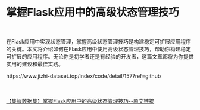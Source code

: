 <h1>掌握Flask应用中的高级状态管理技巧</h1><br /><p>在Flask应用中实现状态管理，掌握高级状态管理技巧是构建稳定可扩展应用程序的关键。本文将介绍如何在Flask应用中使用高级状态管理技巧，帮助你构建稳定可扩展的应用程序。无论你是初学者还是有经验的开发者，这篇文章都将为你提供实用的建议和最佳实践。</p><p>https://www.jizhi-dataset.top/index/code/detail/157?ref=github</p><br /><br /><a href="https://www.jizhi-dataset.top/index/code/detail/157?ref=github" target="_blank">【集智数据集】掌握Flask应用中的高级状态管理技巧--原文链接</a>